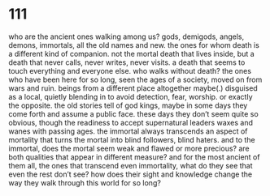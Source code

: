 # 111

who are the ancient ones walking among us? gods, demigods, angels, demons, immortals, all the old names and new. the ones for whom death is a different kind of companion. not the mortal death that lives inside, but a death that never calls, never writes, never visits. a death that seems to touch everything and everyone else. who walks without death? the ones who have been here for so long, seen the ages of a society, moved on from wars and ruin. beings from a different place altogether maybe(.) disguised as a local, quietly blending in to avoid detection, fear, worship. or exactly the opposite. the old stories tell of god kings, maybe in some days they come forth and assume a public face. these days they don’t seem quite so obvious, though the readiness to accept supernatural leaders waxes and wanes with passing ages. the immortal always transcends an aspect of mortality that turns the mortal into blind followers, blind haters. and to the immortal, does the mortal seem weak and flawed or more precious? are both qualities that appear in different measure? and for the most ancient of them all, the ones that transcend even immortality, what do they see that even the rest don’t see? how does their sight and knowledge change the way they walk through this world for so long? 